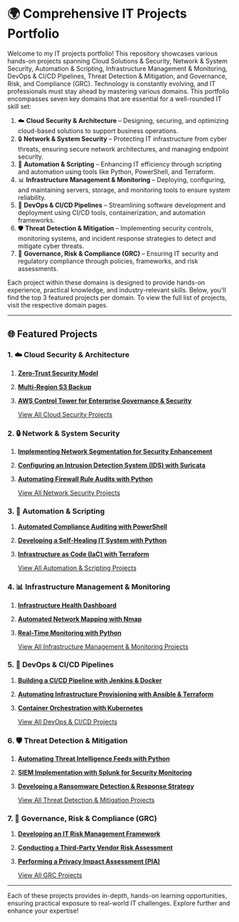 # 🌍 Comprehensive IT Projects Portfolio

Welcome to my IT projects portfolio! This repository showcases various hands-on projects spanning Cloud Solutions & Security, Network & System Security, Automation & Scripting, Infrastructure Management & Monitoring, DevOps & CI/CD Pipelines, Threat Detection & Mitigation, and Governance, Risk, and Compliance (GRC). Technology is constantly evolving, and IT professionals must stay ahead by mastering various domains. This portfolio encompasses seven key domains that are essential for a well-rounded IT skill set:

1. ☁️ **Cloud Security & Architecture** – Designing, securing, and optimizing cloud-based solutions to support business operations.
2. 🔒 **Network & System Security** – Protecting IT infrastructure from cyber threats, ensuring secure network architectures, and managing endpoint security.
3. 🤖 **Automation & Scripting** – Enhancing IT efficiency through scripting and automation using tools like Python, PowerShell, and Terraform.
4. 📊 **Infrastructure Management & Monitoring** – Deploying, configuring, and maintaining servers, storage, and monitoring tools to ensure system reliability.
5. 🚀 **DevOps & CI/CD Pipelines** – Streamlining software development and deployment using CI/CD tools, containerization, and automation frameworks.
6. 🛡️ **Threat Detection & Mitigation** – Implementing security controls, monitoring systems, and incident response strategies to detect and mitigate cyber threats.
7. 📜 **Governance, Risk & Compliance (GRC)** – Ensuring IT security and regulatory compliance through policies, frameworks, and risk assessments.

Each project within these domains is designed to provide hands-on experience, practical knowledge, and industry-relevant skills. Below, you'll find the top 3 featured projects per domain. To view the full list of projects, visit the respective domain pages.

---

## 🌐 Featured Projects

### 1. ☁️ **Cloud Security & Architecture**
1. **[Zero-Trust Security Model](IT_Projects/Cloud_Security/Zero_Trust_Security_Model.md)**
2. **[Multi-Region S3 Backup](IT_Projects/Cloud_Security/Multi-Region_S3_Backup.md)**
3. **[AWS Control Tower for Enterprise Governance & Security](IT_Projects/Cloud_Security/AWS_Control_Tower.md)**

    [View All Cloud Security Projects](IT_Projects/Cloud_Security/cloud-security.md)

### 2. 🔒 **Network & System Security**
1. **[Implementing Network Segmentation for Security Enhancement](IT_Projects/Network_Security/Network_Segmentation.md)**
2. **[Configuring an Intrusion Detection System (IDS) with Suricata](IT_Projects/Network_Security/Intrusion_Detection_Suricata.md)**
3. **[Automating Firewall Rule Audits with Python](IT_Projects/Network_Security/Firewall_Rule_Audit.md)**

    [View All Network Security Projects](IT_Projects/Network_Security/network-security.md)

### 3. 🤖 **Automation & Scripting**
1. **[Automated Compliance Auditing with PowerShell](IT_Projects/Automation/Compliance_Auditing_PowerShell.md)**
2. **[Developing a Self-Healing IT System with Python](IT_Projects/Automation/Self-Healing_IT_System.md)**
3. **[Infrastructure as Code (IaC) with Terraform](IT_Projects/Automation/Infrastructure_as_Code_Terraform.md)**

    [View All Automation & Scripting Projects](IT_Projects/Automation/automation-scripting.md)

### 4. 📊 **Infrastructure Management & Monitoring**
1. **[Infrastructure Health Dashboard](IT_Projects/Infrastructure/Infrastructure_Health_Dashboard.md)**
2. **[Automated Network Mapping with Nmap](IT_Projects/Infrastructure/Automated_Network_Mapping.md)**
3. **[Real-Time Monitoring with Python](IT_Projects/Infrastructure/Real-Time_Monitoring.md)**

    [View All Infrastructure Management & Monitoring Projects](IT_Projects/Infrastructure/infrastructure-monitoring.md)

### 5. 🚀 **DevOps & CI/CD Pipelines**
1. **[Building a CI/CD Pipeline with Jenkins & Docker](IT_Projects/)**
2. **[Automating Infrastructure Provisioning with Ansible & Terraform](IT_Projects/)**
3. **[Container Orchestration with Kubernetes](IT_Projects/)**

    [View All DevOps & CI/CD Projects](devops-ci-cd.md)

### 6. 🛡️ **Threat Detection & Mitigation**
1. **[Automating Threat Intelligence Feeds with Python](IT_Projects/)**
2. **[SIEM Implementation with Splunk for Security Monitoring](IT_Projects/)**
3. **[Developing a Ransomware Detection & Response Strategy](IT_Projects/)**

    [View All Threat Detection & Mitigation Projects](threat-detection.md)

### 7. 📜 **Governance, Risk & Compliance (GRC)**
1. **[Developing an IT Risk Management Framework](IT_Projects/)**
2. **[Conducting a Third-Party Vendor Risk Assessment](IT_Projects/)**
3. **[Performing a Privacy Impact Assessment (PIA)](IT_Projects/)**

    [View All GRC Projects](grc.md)

---

Each of these projects provides in-depth, hands-on learning opportunities, ensuring practical exposure to real-world IT challenges. Explore further and enhance your expertise!
